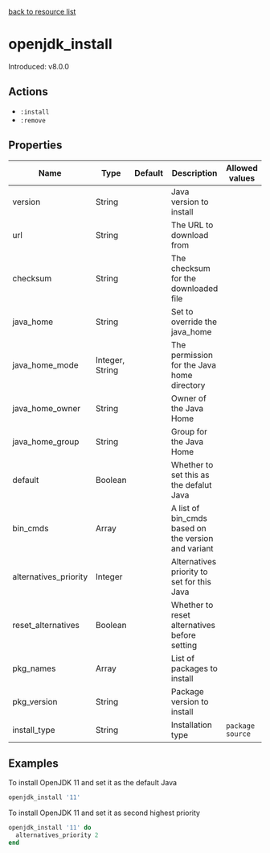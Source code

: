 [back to resource list](https://github.com/sous-chefs/java#resources)

# openjdk_install

Introduced: v8.0.0

## Actions

- `:install`
- `:remove`

## Properties

| Name                  | Type            | Default | Description                                         | Allowed values     |
| --------------------- | --------------- | ------- | --------------------------------------------------- | ------------------ |
| version               | String          |         | Java version to install                             |
| url                   | String          |         | The URL to download from                            |
| checksum              | String          |         | The checksum for the downloaded file                |
| java_home             | String          |         | Set to override the java_home                       |
| java_home_mode        | Integer, String |         | The permission for the Java home directory          |
| java_home_owner       | String          |         | Owner of the Java Home                              |
| java_home_group       | String          |         | Group for the Java Home                             |
| default               | Boolean         |         | Whether to set this as the defalut Java             |
| bin_cmds              | Array           |         | A list of bin_cmds based on the version and variant |
| alternatives_priority | Integer         |         | Alternatives priority to set for this Java          |
| reset_alternatives    | Boolean         |         | Whether to reset alternatives before setting        |
| pkg_names             | Array           |         | List of packages to install                         |
| pkg_version           | String          |         | Package version to install                          |
| install_type          | String          |         | Installation type                                   | `package` `source` |

## Examples

To install OpenJDK 11 and set it as the default Java

```ruby
openjdk_install '11'
```

To install OpenJDK 11 and set it as second highest priority

```ruby
openjdk_install '11' do
  alternatives_priority 2
end
```
